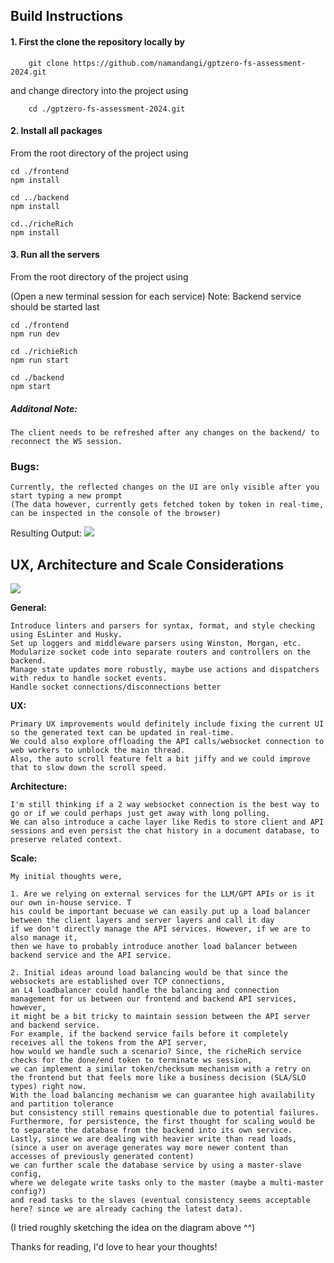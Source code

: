 ## Build Instructions

#### 1. First the clone the repository locally by

```
    git clone https://github.com/namandangi/gptzero-fs-assessment-2024.git
```

and change directory into the project using

```
    cd ./gptzero-fs-assessment-2024.git
```

#### 2. Install all packages

From the root directory of the project using

```
cd ./frontend
npm install 

cd ../backend
npm install

cd../richeRich
npm install
```

#### 3. Run all the servers

From the root directory of the project using


(Open a new terminal session for each service)
Note: Backend service should be started last
```
cd ./frontend
npm run dev

```
   
```
cd ./richieRich
npm run start
```

```
cd ./backend
npm start
```

##### Additonal Note:

    The client needs to be refreshed after any changes on the backend/ to reconnect the WS session.

### Bugs:

    Currently, the reflected changes on the UI are only visible after you start typing a new prompt
    (The data however, currently gets fetched token by token in real-time, can be inspected in the console of the browser)

Resulting Output: 
![](https://github.com/namandangi/gptzero-fs-assessment-2024/blob/master/static/bug.png)


## UX, Architecture and Scale Considerations

![](https://github.com/namandangi/gptzero-fs-assessment-2024/blob/master/static/arch.jpeg)

**General:**

    Introduce linters and parsers for syntax, format, and style checking using EsLinter and Husky. 
    Set up loggers and middleware parsers using Winston, Morgan, etc. Modularize socket code into separate routers and controllers on the backend. 
    Manage state updates more robustly, maybe use actions and dispatchers with redux to handle socket events.
    Handle socket connections/disconnections better 

**UX:** 

    Primary UX improvements would definitely include fixing the current UI so the generated text can be updated in real-time. 
    We could also explore offloading the API calls/websocket connection to web workers to unblock the main thread. 
    Also, the auto scroll feature felt a bit jiffy and we could improve that to slow down the scroll speed.

**Architecture:** 

    I'm still thinking if a 2 way websocket connection is the best way to go or if we could perhaps just get away with long polling. 
    We can also introduce a cache layer like Redis to store client and API sessions and even persist the chat history in a document database, to preserve related context. 

**Scale:** 

    My initial thoughts were, 

    1. Are we relying on external services for the LLM/GPT APIs or is it our own in-house service. T
    his could be important becuase we can easily put up a load balancer between the client layers and server layers and call it day 
    if we don't directly manage the API services. However, if we are to also manage it, 
    then we have to probably introduce another load balancer between backend service and the API service. 
    
    2. Initial ideas around load balancing would be that since the websockets are established over TCP connections,
    an L4 loadbalancer could handle the balancing and connection management for us between our frontend and backend API services, however, 
    it might be a bit tricky to maintain session between the API server and backend service.
    For example, if the backend service fails before it completely receives all the tokens from the API server, 
    how would we handle such a scenario? Since, the richeRich service checks for the done/end token to terminate ws session, 
    we can implement a similar token/checksum mechanism with a retry on the frontend but that feels more like a business decision (SLA/SLO types) right now.
    With the load balancing mechanism we can guarantee high availability and partition tolerance 
    but consistency still remains questionable due to potential failures. Furthermore, for persistence, the first thought for scaling would be
    to separate the database from the backend into its own service. Lastly, since we are dealing with heavier write than read loads, 
    (since a user on average generates way more newer content than accesses of previously generated content) 
    we can further scale the database service by using a master-slave config,
    where we delegate write tasks only to the master (maybe a multi-master config?) 
    and read tasks to the slaves (eventual consistency seems acceptable here? since we are already caching the latest data).

(I tried roughly sketching the idea on the diagram above ^^)


Thanks for reading, I'd love to hear your thoughts!
